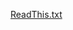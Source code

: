 
[ReadThis.txt](https://github.com/begginfokillz/icarus_carepackage_larkwell/files/9128727/ReadThis.txt)
